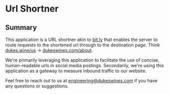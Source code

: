 # Url Shortner

## Summary
This application is a URL shortner akin to [bit.ly](bit.ly) that enables the server to route requests to the shortened url through to the destination page. Think [dukes.wine/us](dukes.wine/us) &rarr; [dukeswines.com/about](dukeswines.com/about).

We're primarily leveraging this application to facilitate the use of concise, human-readable urls in  social media postings. Secondarily, we're using this application as a gateway to measure inbound traffic to our website.

Feel free to reach out to us at [engineering@dukeswines.com](mailto:engineering@dukeswines.com) if you have any questions or suggestions.
